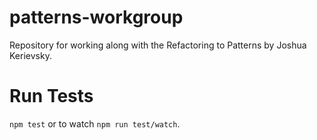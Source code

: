 # patterns-workgroup
Repository for working along with the Refactoring to Patterns by Joshua Kerievsky.

# Run Tests
`npm test` or to watch `npm run test/watch`.
